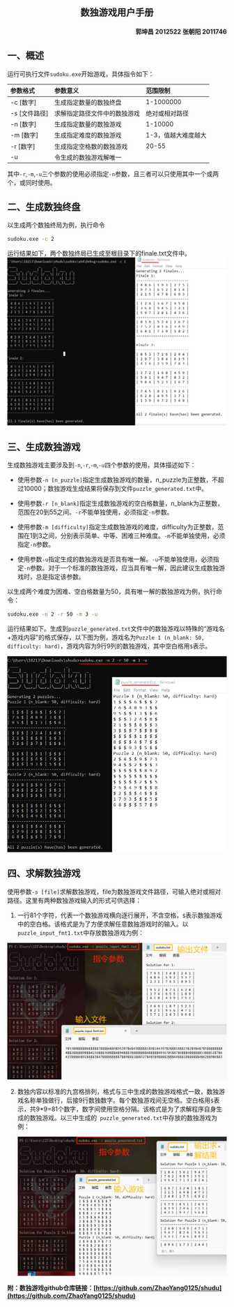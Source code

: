 <h2 style="text-align:center">数独游戏用户手册</h2>

<h4 style="text-align:right">郭坤昌 2012522  张朝阳 2011746</h4>

## 一、概述

运行可执行文件`sudoku.exe`开始游戏，具体指令如下：

| 参数格式      | 参数意义                     | 范围限制            |
| :------------ | :--------------------------- | :------------------ |
| -c [数字]     | 生成指定数量的数独终盘       | 1-1000000           |
| -s [文件路径] | 求解指定路径文件中的数独游戏 | 绝对或相对路径      |
| -n [数字]     | 生成指定数量的数独游戏       | 1-10000             |
| -m [数字]     | 生成指定难度的数独游戏       | 1-3，值越大难度越大 |
| -r [数字]     | 生成指定空格数的数独游戏     | 20-55               |
| -u            | 令生成的数独游戏解唯一       |                     |

其中`-r`,`-m`,`-u`三个参数的使用必须指定`-n`参数，且三者可以只使用其中一个或两个，或同时使用。

## 二、生成数独终盘

以生成两个数独终局为例，执行命令

```bash
sudoku.exe -c 2
```

运行结果如下，两个数独终局已生成至根目录下的finale.txt文件中。
![usage_gen_finale](assets/usage_gen_finale.png)

## 三、生成数独游戏

生成数独游戏主要涉及到`-n`,`-r`,`-m`,`-u`四个参数的使用，具体描述如下：

- 使用参数`-n [n_puzzle]`指定生成数独游戏的数量，n_puzzle为正整数，不超过10000；数独游戏生成结果将保存到文件`puzzle_generated.txt`中。

- 使用参数`-r [n_blank]`指定生成数独游戏的空白格数量，n_blank为正整数，范围在20到55之间。`-r`不能单独使用，必须指定`-n`参数。

- 使用参数`-m [difficulty]`指定生成数独游戏的难度，difficulty为正整数，范围在1到3之间，分别表示简单、中等、困难三种难度。`-m`不能单独使用，必须指定`-n`参数。

- 使用参数`-u`指定生成的数独游戏是否具有唯一解。`-u`不能单独使用，必须指定`-n`参数。对于一个标准的数独游戏，应当具有唯一解，因此建议生成数独游戏时，总是指定该参数。

以生成两个难度为困难、空白格数量为50，具有唯一解的数独游戏为例，执行命令：

  ```bash
  sudoku.exe -n 2 -r 50 -m 3 -u
  ```

  运行结果如下。生成到`puzzle_generated.txt`文件中的数独游戏以特殊的“游戏名+游戏内容”的格式保存，以下图为例，游戏名为`Puzzle 1 (n_blank: 50, difficulty: hard)`，游戏内容为9行9列的数独游戏，其中空白格用`$`表示。

![usage_gen_puzzle](assets/usage_gen_puzzle.png)

## 四、求解数独游戏

使用参数`-s [file]`求解数独游戏，file为数独游戏文件路径，可输入绝对或相对路径。这里有两种数独游戏输入的形式可供选择：

1. 一行81个字符，代表一个数独游戏横向逐行展开，不含空格，`$`表示数独游戏中的空白格。该格式是为了方便求解任意数独游戏时的输入。以` puzzle_input_fmt1.txt`中存放数独游戏为例：

<img src="assets/solve1.png" alt="solve1" style="zoom:80%;" />

2. 数独内容以标准的九宫格排列，格式与三中生成的数独游戏格式一致，数独游戏名称单独做行，后接9行数独数字。每个数独游戏间无空格。空白格用`$`表示，共9*9=81个数字，数字间使用空格分隔。该格式是为了求解程序自身生成的数独游戏。以三中生成的` puzzle_generated.txt`中存放的数独游戏为例：

   ![solve2](assets/solve2.png)



**附：数独游戏github仓库链接：[https://github.com/ZhaoYang0125/shudu](https://github.com/ZhaoYang0125/shudu)**